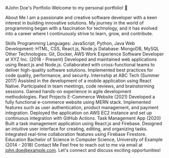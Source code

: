 #John Doe's Portfolio
Welcome to my personal portfolio! 🚀

About Me
I am a passionate and creative software developer with a keen interest in building innovative solutions. My journey in the world of programming began with a fascination for technology, and it has evolved into a career where I continuously strive to learn, grow, and contribute.

Skills
Programming Languages: JavaScript, Python, Java
Web Development: HTML, CSS, React.js, Node.js
Database: MongoDB, MySQL
Other Technologies: Git, Docker, AWS
Work Experience
Software Developer at XYZ Inc. (2018 - Present)
Developed and maintained web applications using React.js and Node.js.
Collaborated with cross-functional teams to deliver high-quality software solutions.
Implemented best practices for code quality, performance, and security.
Internship at ABC Tech (Summer 2017)
Assisted in the development of a mobile application using React Native.
Participated in team meetings, code reviews, and brainstorming sessions.
Gained hands-on experience in agile development methodologies.
Past Projects
E-Commerce Website (2021)
Developed a fully functional e-commerce website using MERN stack.
Implemented features such as user authentication, product management, and payment integration.
Deployed the application on AWS EC2 instance and set up continuous integration with GitHub Actions.
Task Management App (2020)
Built a task management application using React.js and Firebase.
Designed an intuitive user interface for creating, editing, and organizing tasks.
Integrated real-time collaboration features using Firebase Firestore.
Education
Bachelor of Science in Computer Science, University of Example (2014 - 2018)
Contact Me
Feel free to reach out to me via email at john.doe@example.com. Let's connect and discuss exciting opportunities!


